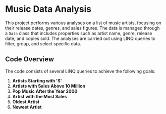 # Music Data Analysis

This project performs various analyses on a list of music artists, focusing on their release dates, genres, and sales figures. The data is managed through a `Data` class that includes properties such as artist name, genre, release date, and copies sold. The analyses are carried out using LINQ queries to filter, group, and select specific data.

## Code Overview

The code consists of several LINQ queries to achieve the following goals:

1. **Artists Starting with 'S'**
2. **Artists with Sales Above 10 Million**
3. **Pop Music After the Year 2000**
4. **Artist with the Most Sales**
5. **Oldest Artist**
6. **Newest Artist**
